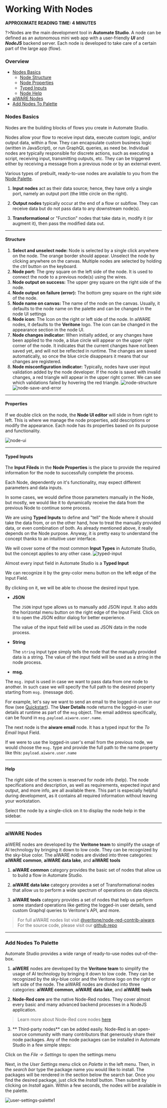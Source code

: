 # Working With Nodes 

**APPROXIMATE READING TIME: 4 MINUTES**

?>Nodes are the main development tool in **Automate Studio**. 
A node can be defined as an autonomous mini web app with a user-friendly **_UI_** and **_NodeJS_** backend server. 
Each node is developed to take care of a certain part of the large app (flow).

### Overview

- [Nodes Basics](#nodes-basics)
  - [Node Structure](#node-structure)
  - [Node Properties](#node-properties)
  - [Typed Inputs](#typed-inputs)
  - [Node Help](#node-help)
- [aiWARE Nodes](#aiware-nodes)
- [Add Nodes To Palette](#add-nodes-to-palette)

### Nodes Basics

Nodes are the building blocks of flows you create in Automate Studio.

Nodes allow your flow to receive input data, execute custom logic, and/or output data, within a flow. They can encapsulate custom business logic (written in JavaScript), or run GraphQL queries, as need be. Individual nodes are typically responsible for discrete actions, such as executing a script, receiving input, transmitting outputs, etc. They can be triggered either by receiving a message from a previous node or by an external event.

Various types of prebuilt, ready-to-use nodes are available to you from the [Node Palette](/automate-studio/application/README?id=node-palette).

1. **Input nodes** act as their data source; hence, they have only a single port, namely an output port (the little circle on the right).

2. **Output nodes** typically occur at the end of a flow or subflow. They can receive data but do not pass data to any downstream node(s).

3. **Transformational** or "Function" nodes that take data in, modify it (or augment it), then pass the modified data out.
<hr/>

#### Structure

1. **Select and unselect node:** Node is selected by a single click anywhere on the node. The orange border should appear. Unselect the node by clicking anywhere on the canvas. Multiple nodes are selected by holding the *ctrl* button on the keyboard.
2. **Node port:** The grey square on the left side of the node. It is used to connect the node to a previous node(s) using the wires. 
3. **Node output on success:** The upper grey square on the right side of the node.
4. **Node output on failure (error):** The bottom grey square on the right side of the node.
5. **Node name on canvas:** The name of the node on the canvas. Usually, it defaults to the node name on the palette and can be changed in the node UI settings
6. **Node icon:** The Icon on the right or left side of the node. In aiWARE nodes, it defaults to the **Veritone** logo. The icon can be changed in the appearance section in the node UI.
7. **Node changes indicator:** When initially added, or any changes have been applied to the node, a blue circle will appear on the upper right corner of the node. It indicates that the current changes have not been saved yet, and will not be reflected in runtime. The changes are saved automatically, so once the blue circle disappears it means that our changes are registered.
8. **Node misconfiguration indicator:** Typically, nodes have user input validation added by the node developer. If the node is saved with invalid changes, a red triangle will appear in the upper right corner. We can see which validations failed by hovering the red triangle.
![node-structure](node-structure.png)![node-save-and-error](node-save-and-error.png)

<hr/>

#### Properties

If we double click on the node, the **Node UI editor** will slide in from right to left. This is where we manage the node properties, add descriptions or modify the appearance. Each node has its properties based on its purpose and functionality.


![node-ui](node-ui.png)

<hr/>

#### Typed Inputs

The **Input Fileds** in the **Node Properties** is the place to provide the required information for the node to successfully complete the process.

Each Node, dependently on it's functionality, may expect different parameters and data inputs. 

In some cases, we would define those parameters manually in the Node, but mostly, we would like it to dynamically receive the data from the previous Node to continue some process.

We are using **Typed Inputs** to define and "tell" the Node where it should take the data from, or on the other hand, how to treat the manually provided data, or even combination of both. As already mentioned above, it really depends on the Node purpose. Anyway, it is pretty easy to understand the concept thanks to an intuitive user interface.

We will cover some of the most common **Input Types** in Automate Studio, but the concept applies to any other case.
![typed-input](typed-input.png)

Almost every input field in Automate Studio is a **Typed Input**

We can recognize it by the grey-color menu button on the left edge of the Input Field.

By clicking on it, we will be able to choose the desired input type.

- **JSON**

    The `JSON` input type allows us to manually add JSON input. It also adds the horizontal menu button on the right edge of the Input Field. Click on it to  open the JSON editor dialog for better experience.

    The value of the input field will be used as JSON data in the node process.

- **String**

    The `string` input type simply tells the node that the manually provided data is a string. The value of the input field will be used as a string in the node process.

- **msg.** 

The `msg.` input is used in case we want to pass data from one node to another. In such case we will specify the full path to the desired property starting from `msg.` (message dot). 

For example, let's say we want to send an email to the logged-in user in our flow (see [Quickstart](/automate-studio/getting-started/README)).
The **User Details** node returns the logged-in user details at runtime as part of the `msg` object. The email address specifically, can be found in `msg.payload.aiware.user.name`.

The next node is the **aiware email** node. It has a typed input for the *To Email* Input Field.

If we were to use the logged-in user's email from the previous node, we would choose the `msg.` type and provide the full path to the name property like this: `payload.aiware.user.name`

<hr/>

#### Help

The right side of the screen is reserved for node info (help). The node specifications and description, as well as requirements, expected input and output, and more info, are all available there. This part is especially helpful during development, as it contains all required information without leaving your workstation.

Select the node by a single-click on it to display the node help in the sidebar. 
<hr/>

### aiWARE Nodes

aiWERE nodes are developed by the **Veritone team** to simplify the usage of AI technology by bringing it down to low code.
They can be recognized by the sky-blue color. The aiWARE nodes are divided into three categories: **aiWARE common**, **aiWARE data lake**, and **aiWARE tools**

1. **aiWARE common** category provides the basic set of nodes that allow us to build a flow in Automate Studio.

2. **aiWARE data lake** category provides a set of Transformational nodes that allow us to perform a wide spectrum of operations on data objects.

3. **aiWARE tools** category provides a set of nodes that help us perform some standard operations like getting the logged-in user details, send custom Graphql queries to Veritone's API, and more.

>For full aiWARE nodes list visit [@veritone/node-red-contrib-aiware](https://flows.nodered.org/node/@veritone/node-red-contrib-aiware).
For the source code, please visit our [github repo](https://github.com/veritone/node-red-contrib-aiware)

<hr/>

### Add Nodes To Palette

Automate Studio provides a wide range of ready-to-use nodes out-of-the-box.

1. **aiWERE** nodes are developed by the **Veritone team** to simplify the usage of AI technology by bringing it down to low code.
They can be recognized by the sky-blue color and the Veritone logo on the right or left side of the node. The aiWARE nodes are divided into three categories: **aiWARE common**, **aiWARE data lake**, and **aiWARE tools**


2. **Node-Red core** are the native Node-Red nodes. They cover almost every basic and many advanced backend processes in a NodeJS application. 

>Learn more about Node-Red core nodes [here](https://nodered.org/docs/user-guide/nodes)

3. ** Third-party nodes** can be added easily. Node-Red is an open-source community with many contributors that generously share their node packages.
Any of the node packages can be installed in Automate Studio in a few simple steps:

Click on the *File -> Settings* to open the settings menu


Next, in the *User Settings* menu click on *Palette* in the left menu. Then, in the *search bar* type the package name you would like to install. The packages will be rendered in the section below the search bar. Once you find the desired package, just click the *Install* button. Then submit by clicking on *Install* again. Within a few seconds, the nodes will be available in the palette.

![user-settings-palette1](user-settings-palette1.png)